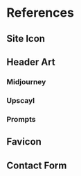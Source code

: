 # References

## Site Icon

## Header Art

### Midjourney

### Upscayl

### Prompts

## Favicon

## Contact Form
